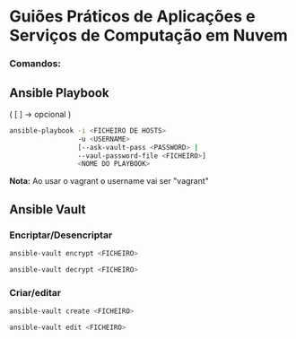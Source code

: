 # Guiões Práticos de Aplicações e Serviços de Computação em Nuvem
### Comandos:
## Ansible Playbook
( [ ] -> opcional )
```bash
ansible-playbook -i <FICHEIRO DE HOSTS>
                 -u <USERNAME>
                 [--ask-vault-pass <PASSWORD> |
                 --vaul-password-file <FICHEIRO>]
                 <NOME DO PLAYBOOK> 
```
**Nota:** Ao usar o vagrant o username vai ser "vagrant"
## Ansible Vault
### Encriptar/Desencriptar
```bash
ansible-vault encrypt <FICHEIRO>
```
```bash
ansible-vault decrypt <FICHEIRO>
```
### Criar/editar
```bash
ansible-vault create <FICHEIRO>
```
```bash
ansible-vault edit <FICHEIRO>
```
